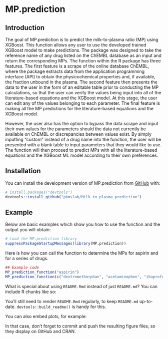 
<!-- README.md is generated from README.Rmd. Please edit that file -->

# MP.prediction

<!-- badges: start -->
<!-- badges: end -->

## Introduction

The goal of MP.prediction is to predict the milk-to-plasma ratio (MP)
using XGBoost. This function allows any user to use the developed
trained XGBoost model to make predictions. The package was designed to
take the reference name of any drug listed on the ChEMBL database as an
input and return the corresponding MPs. The function within the R
package has three features. The first feature is a scrape of the online
database ChEMBL, where the package extracts data from the application
programming interface (API) to obtain the physicochemical properties
and, if available, the fraction unbound in the plasma. The second
feature then presents the data to the user in the form of an editable
table prior to conducting the MP calculations, so that the user can
verify the values being input into all of the literature-based equations
and the XGBoost model. At this stage, the user can edit any of the
values belonging to each parameter. The final feature is making all the
MP predictions for the literature-based equations and the XGBoost model.

However, the user also has the option to bypass the data scrape and
input their own values for the parameters should the data not currently
be available on ChEMBL or discrepancies between values exist. By simply
inputting “custom” instead of a drug name into the function, the user
will be presented with a blank table to input parameters that they would
like to use. The function will then proceed to predict MPs with all the
literature-based equations and the XGBoost ML model according to their
own preferences.

## Installation

You can install the development version of MP.prediction from
[GitHub](https://github.com/) with:

``` r
# install.packages("devtools")
devtools::install_github("pkmslab/Milk_to_plasma_prediction")
```

## Example

Below are basic examples which show you how to use the function and the
output you will obtain:

``` r
# Load the MP.prediction library
suppressPackageStartupMessages(library(MP.prediction))
```

Here is how you can call the function to determine the MPs for aspirin
and for a series of drugs.

``` r
## Example code
MP_prediction_function("aspirin")
MP_prediction_function(c("dextromethorphan", "acetaminophen", "ibuprofen"))
```

What is special about using `README.Rmd` instead of just `README.md`?
You can include R chunks like so:

You’ll still need to render `README.Rmd` regularly, to keep `README.md`
up-to-date. `devtools::build_readme()` is handy for this.

You can also embed plots, for example:

In that case, don’t forget to commit and push the resulting figure
files, so they display on GitHub and CRAN.
